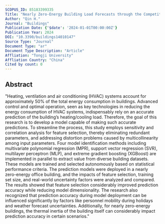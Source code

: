 ```yaml
---
SCOPUS_ID: 85183399335
Title: "Nearly Zero-Energy Building Load Forecasts through the Competition of Four Machine Learning Techniques"
Author: "Qin H."
Journal: "Buildings"
Publication Date: {'$date': '2024-01-01T00:00:00Z'}
Publication Year: 2024
DOI: "10.3390/buildings14010147"
Source Type: "Journal"
Document Type: "ar"
Document Type Description: "Article"
Affliation: "Tongji University"
Affliation Country: "China"
Cited by count: 0
---
```


## Abstract
"Heating, ventilation and air conditioning (HVAC) systems account for approximately 50% of the total energy consumption in buildings. Advanced control and optimal operation, seen as key technologies in reducing the energy consumption of HVAC systems, indispensably rely on an accurate prediction of the building’s heating/cooling load. Therefore, the goal of this research is to develop a model capable of making such accurate predictions. To streamline the process, this study employs sensitivity and correlation analysis for feature selection, thereby eliminating redundant parameters, and addressing distortion problems caused by multicollinearity among input parameters. Four model identification methods including multivariate polynomial regression (MPR), support vector regression (SVR), multilayer perceptron (MLP), and extreme gradient boosting (XGBoost) are implemented in parallel to extract value from diverse building datasets. These models are trained and selected autonomously based on statistical performance criteria. The prediction models were deployed in a nearly zero-energy office building, and the impacts of feature selection, training set size, and real-world uncertainty factors were analyzed and compared. The results showed that feature selection considerably improved prediction accuracy while reducing model dimensionality. The research also recognized that prediction accuracy during model deployment can be influenced significantly by factors like personnel mobility during holidays and weather forecast uncertainties. Additionally, for nearly zero-energy buildings, the thermal inertia of the building itself can considerably impact prediction accuracy in certain scenarios."
